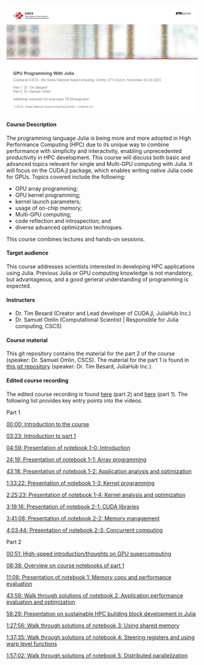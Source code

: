 ![Course title page](course_titlepage.png)

#### Course Description

The programming language Julia is being more and more adopted in High Performance Computing (HPC) due to its unique way to combine performance with simplicity and interactivity, enabling unprecedented productivity in HPC development. This course will discuss both basic and advanced topics relevant for single and Multi-GPU computing with Julia. It will focus on the CUDA.jl package, which enables writing native Julia code for GPUs. Topics covered include the following:

-    GPU array programming;
-    GPU kernel programming;
-    kernel launch parameters;
-    usage of on-chip memory;
-    Multi-GPU computing;
-    code reflection and introspection; and
-    diverse advanced optimization techniques.

This course combines lectures and hands-on sessions.

#### Target audience

This course addresses scientists interested in developing HPC applications using Julia. Previous Julia or GPU computing knowledge is not mandatory, but advantageous, and a good general understanding of programming is expected. 

#### Instructors

- Dr. Tim Besard (Creator and Lead developer of CUDA.jl, JuliaHub Inc.)
- Dr. Samuel Omlin (Computational Scientist | Responsible for Julia computing, CSCS)

#### Course material

This git repository contains the material for the part 2 of the course (speaker: Dr. Samuel Omlin, CSCS). The material for the part 1 is found in [this git repository](https://github.com/maleadt/cscs2023) (speaker: Dr. Tim Besard, JuliaHub Inc.).

#### Edited course recording

The edited course recording is found [here](https://youtu.be/plgbsH9f7gI?si=YUNaaOSE6wBQazcm) (part 2) and [here](https://youtu.be/Emr9gfcQr9A?si=-jXy-Hb2apwtggAp) (part 1). The following list provides key entry points into the videos.

Part 1

[00:00: Introduction to the course](https://youtu.be/plgbsH9f7gI?si=YUNaaOSE6wBQazcm)

[03:23: Introduction to part 1](https://youtu.be/plgbsH9f7gI?si=JzXyZHY-udQ3-5ZD&t=203)

[04:59: Presentation of notebook 1-0: Introduction](https://youtu.be/plgbsH9f7gI?si=XuBcHLZrKfFpC_Na&t=299)

[24:19: Presentation of notebook 1-1: Array programming](https://youtu.be/plgbsH9f7gI?si=MP0pLCqq7Jf13O_5&t=1459)

[43:18: Presentation of notebook 1-2: Application analysis and optimization](https://youtu.be/plgbsH9f7gI?si=vdtLUUXddL0FN34y&t=2598)

[1:33:22: Presentation of notebook 1-3: Kernel programming](https://youtu.be/plgbsH9f7gI?si=JRK3kvNFy4KJZC8G&t=5602)

[2:25:23: Presentation of notebook 1-4: Kernel analysis and optimization](https://youtu.be/plgbsH9f7gI?si=lBBzvY0bKXakUIkU&t=8723)

[3:19:16: Presentation of notebook 2-1: CUDA libraries](https://youtu.be/plgbsH9f7gI?si=ir5GzmM9MRE_aaNi&t=11956)

[3:41:08: Presentation of notebook 2-2: Memory management](https://youtu.be/plgbsH9f7gI?si=LkD7WoJEYSBTQbUf&t=13268)

[4:03:44: Presentation of notebook 2-3: Concurrent computing](https://youtu.be/plgbsH9f7gI?si=AX5FcofuGUqf-rid&t=14624)


Part 2

[00:51: High-speed introduction/thoughts on GPU supercomputing](https://youtu.be/Emr9gfcQr9A?si=AwtBlt7cb4Uuit2e&t=51)

[08:38: Overview on course notebooks of part 1](https://youtu.be/Emr9gfcQr9A?si=YsxejpyKZYAWlUfL&t=518)

[11:08: Presentation of notebook 1: Memory copy and performance evaluation](https://youtu.be/Emr9gfcQr9A?si=n4z56b09HFlKTQA5&t=668)

[43:59: Walk through solutions of notebook 2: Application performance evaluation and optimization](https://youtu.be/Emr9gfcQr9A?si=Ko91K4nlGcy0qELv&t=2639)

[58:29: Presentation on sustainable HPC building block development in Julia](https://youtu.be/Emr9gfcQr9A?si=_xnMqMIko_Qc3s5q&t=3509)

[1:27:56: Walk through solutions of notebook 3: Using shared memory](https://youtu.be/Emr9gfcQr9A?si=YGaNXnnUeDQ1ope0&t=5276)

[1:37:35: Walk through solutions of notebook 4: Steering registers and using warp level functions](https://youtu.be/Emr9gfcQr9A?si=QvxhkYCk5HDL4mtF&t=5855)

[1:57:02: Walk through solutions of notebook 5: Distributed parallelization](https://youtu.be/Emr9gfcQr9A?si=4v9cIjqWjSlVez3j&t=7022)

